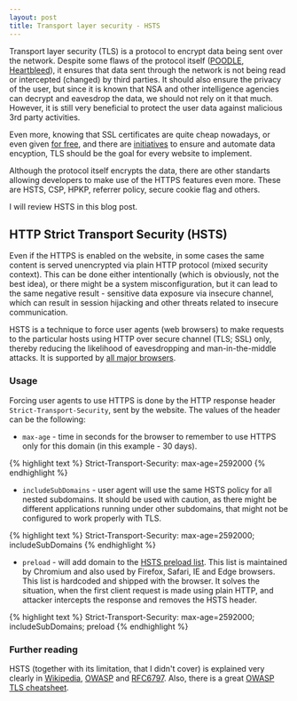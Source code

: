 ```yaml
---
layout: post
title: Transport layer security - HSTS
---
```


Transport layer security (TLS) is a protocol to encrypt data being sent over the network. Despite some flaws of the protocol itself ([POODLE], [Heartbleed]), it ensures that data sent through the network is not being read or intercepted (changed) by third parties. It should also ensure the privacy of the user, but since it is known that NSA and other intelligence agencies can decrypt and eavesdrop the data, we should not rely on it that much. However, it is still very beneficial to protect the user data against malicious 3rd party activities.

Even more, knowing that SSL certificates are quite cheap nowadays, or even given [for free][startssl], and there are [initiatives][letsencrypt] to ensure and automate data encyption, TLS should be the goal for every website to implement.

Although the protocol itself encrypts the data, there are other standarts allowing developers to make use of the HTTPS features even more. These are HSTS, CSP, HPKP, referrer policy, secure cookie flag and others.

I will review HSTS in this blog post.

## HTTP Strict Transport Security (HSTS)

Even if the HTTPS is enabled on the website, in some cases the same content is served unencrypted via plain HTTP protocol (mixed security context). This can be done either intentionally (which is obviously, not the best idea), or there might be a system misconfiguration, but it can lead to the same negative result - sensitive data exposure via insecure channel, which can result in session hijacking and other threats related to insecure communication.

HSTS is a technique to force user agents (web browsers) to make requests to the particular hosts using HTTP over secure channel (TLS; SSL) only, thereby reducing the likelihood of eavesdropping and man-in-the-middle attacks. It is supported by [all major browsers][caniuse-hsts].

### Usage

Forcing user agents to use HTTPS is done by the HTTP response header `Strict-Transport-Security`, sent by the website. The values of the header can be the following:

 - `max-age` - time in seconds for the browser to remember to use HTTPS only for this domain (in this example - 30 days).

{% highlight text %}
Strict-Transport-Security: max-age=2592000
{% endhighlight %}

 - `includeSubDomains` - user agent will use the same HSTS policy for all nested subdomains. It should be used with caution, as there might be different applications running under other subdomains, that might not be configured to work properly with TLS.
 
{% highlight text %}
Strict-Transport-Security: max-age=2592000; includeSubDomains
{% endhighlight %}

 - `preload` - will add domain to the [HSTS preload list][hsts-preload]. This list is maintained by Chromium and also used by Firefox, Safari, IE and Edge browsers. This list is hardcoded and shipped with the browser. It solves the situation, when the first client request is made using plain HTTP, and attacker intercepts the response and removes the HSTS header.

{% highlight text %}
Strict-Transport-Security: max-age=2592000; includeSubDomains; preload
{% endhighlight %}

### Further reading

HSTS (together with its limitation, that I didn't cover) is explained very clearly in [Wikipedia][hsts-wikipedia], [OWASP][hsts-owasp] and [RFC6797]. Also, there is a great [OWASP TLS cheatsheet].

[hsts-wikipedia]: https://en.wikipedia.org/wiki/HTTP_Strict_Transport_Security
[hsts-owasp]: https://www.owasp.org/index.php/HTTP_Strict_Transport_Security
[hsts-preload]: https://hstspreload.appspot.com/
[RFC6797]: https://tools.ietf.org/html/rfc6797
[OWASP TLS cheatsheet]: https://www.owasp.org/index.php/Transport_Layer_Protection_Cheat_Sheet
[startssl]: https://www.startssl.com
[letsencrypt]: https://letsencrypt.org/
[POODLE]: https://en.wikipedia.org/wiki/POODLE
[Heartbleed]: https://en.wikipedia.org/wiki/Heartbleed
[caniuse-hsts]: http://caniuse.com/#feat=stricttransportsecurity